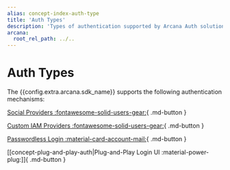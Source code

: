 ```yaml
---
alias: concept-index-auth-type
title: 'Auth Types'
description: 'Types of authentication supported by Arcana Auth solution for onboarding Web3 app users.'
arcana:
  root_rel_path: ../..
---
```


# Auth Types

The {{config.extra.arcana.sdk_name}} supports the following authentication mechanisms:

[Social Providers :fontawesome-solid-users-gear:](./socialauth.md){ .md-button }

[Custom IAM Providers :fontawesome-solid-users-gear:](./customauth.md){ .md-button }

[Passwordless Login :material-card-account-mail:](./pwdless.md){ .md-button }

[[concept-plug-and-play-auth|Plug-and-Play Login UI :material-power-plug:]]{ .md-button }